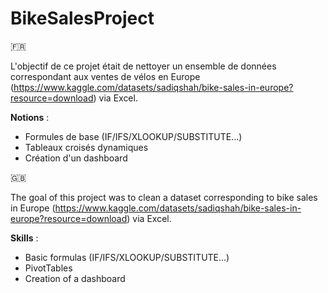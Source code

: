 # BikeSalesProject

🇫🇷

L'objectif de ce projet était de nettoyer un ensemble de données correspondant aux ventes de vélos en Europe (https://www.kaggle.com/datasets/sadiqshah/bike-sales-in-europe?resource=download) via Excel.

__Notions__ :
* Formules de base (IF/IFS/XLOOKUP/SUBSTITUTE...)
* Tableaux croisés dynamiques
* Création d'un dashboard

🇬🇧

The goal of this project was to clean a dataset corresponding to bike sales in Europe (https://www.kaggle.com/datasets/sadiqshah/bike-sales-in-europe?resource=download) via Excel.

__Skills__ :
* Basic formulas (IF/IFS/XLOOKUP/SUBSTITUTE...)
* PivotTables
* Creation of a dashboard
